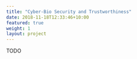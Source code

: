 ```yaml
---
title: "Cyber-Bio Security and Trustworthiness"
date: 2018-11-18T12:33:46+10:00
featured: true
weight: 1
layout: project
---
```


TODO